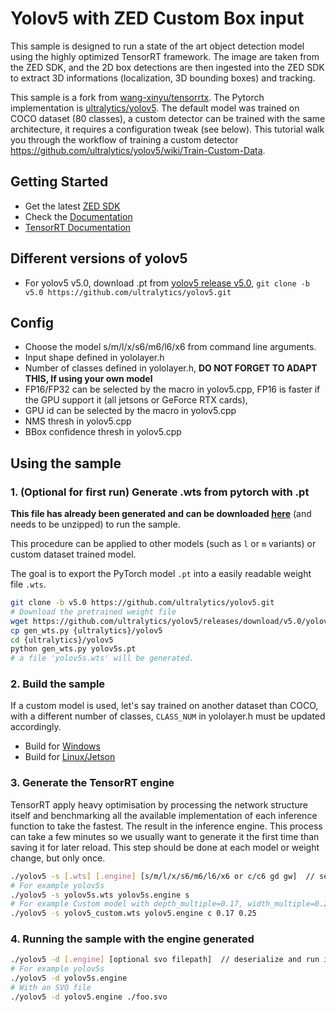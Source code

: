 # Yolov5 with ZED Custom Box input

This sample is designed to run a state of the art object detection model using the highly optimized TensorRT framework. The image are taken from the ZED SDK, and the 2D box detections are then ingested into the ZED SDK to extract 3D informations (localization, 3D bounding boxes) and tracking.

This sample is a fork from [wang-xinyu/tensorrtx](https://github.com/wang-xinyu/tensorrtx/tree/master/yolov5). The Pytorch implementation is [ultralytics/yolov5](https://github.com/ultralytics/yolov5). The default model was trained on COCO dataset (80 classes), a custom detector can be trained with the same architecture, it requires a configuration tweak (see below). This tutorial walk you through the workflow of training a custom detector https://github.com/ultralytics/yolov5/wiki/Train-Custom-Data.


## Getting Started

 - Get the latest [ZED SDK](https://www.stereolabs.com/developers/release/)
 - Check the [Documentation](https://www.stereolabs.com/docs/)
 - [TensorRT Documentation](https://docs.nvidia.com/deeplearning/tensorrt/developer-guide/index.html)

## Different versions of yolov5

- For yolov5 v5.0, download .pt from [yolov5 release v5.0](https://github.com/ultralytics/yolov5/releases/tag/v5.0), `git clone -b v5.0 https://github.com/ultralytics/yolov5.git` 

## Config

- Choose the model s/m/l/x/s6/m6/l6/x6 from command line arguments.
- Input shape defined in yololayer.h
- Number of classes defined in yololayer.h, **DO NOT FORGET TO ADAPT THIS, If using your own model**
- FP16/FP32 can be selected by the macro in yolov5.cpp, FP16 is faster if the GPU support it (all jetsons or GeForce RTX cards), 
- GPU id can be selected by the macro in yolov5.cpp
- NMS thresh in yolov5.cpp
- BBox confidence thresh in yolov5.cpp

## Using the sample


### 1. (Optional for first run) Generate .wts from pytorch with .pt

**This file has already been generated and can be downloaded [here](https://download.stereolabs.com/sample_custom_objects/yolov5s.wts.zip)** (and needs to be unzipped) to run the sample. 

This procedure can be applied to other models (such as `l` or `m` variants) or custom dataset trained model.

The goal is to export the PyTorch model `.pt` into a easily readable weight file `.wts`.

```sh
git clone -b v5.0 https://github.com/ultralytics/yolov5.git
# Download the pretrained weight file
wget https://github.com/ultralytics/yolov5/releases/download/v5.0/yolov5s.pt
cp gen_wts.py {ultralytics}/yolov5
cd {ultralytics}/yolov5
python gen_wts.py yolov5s.pt
# a file 'yolov5s.wts' will be generated.
```


### 2. Build the sample

If a custom model is used, let's say trained on another dataset than COCO, with a different number of classes, `CLASS_NUM` in yololayer.h must be updated accordingly.

 - Build for [Windows](https://www.stereolabs.com/docs/app-development/cpp/windows/)
 - Build for [Linux/Jetson](https://www.stereolabs.com/docs/app-development/cpp/linux/)


### 3. Generate the TensorRT engine

TensorRT apply heavy optimisation by processing the network structure itself and benchmarking all the available implementation of each inference function to take the fastest. The result in the inference engine. This process can take a few minutes so we usually want to generate it the first time than saving it for later reload. This step should be done at each model or weight change, but only once.

```sh
./yolov5 -s [.wts] [.engine] [s/m/l/x/s6/m6/l6/x6 or c/c6 gd gw]  // serialize model to plan file
# For example yolov5s
./yolov5 -s yolov5s.wts yolov5s.engine s
# For example Custom model with depth_multiple=0.17, width_multiple=0.25 in yolov5.yaml
./yolov5 -s yolov5_custom.wts yolov5.engine c 0.17 0.25
```

### 4. Running the sample with the engine generated

```sh
./yolov5 -d [.engine] [optional svo filepath]  // deserialize and run inference
# For example yolov5s
./yolov5 -d yolov5s.engine
# With an SVO file
./yolov5 -d yolov5.engine ./foo.svo
```
